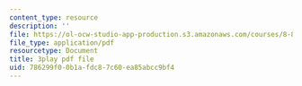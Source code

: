 ```yaml
---
content_type: resource
description: ''
file: https://ol-ocw-studio-app-production.s3.amazonaws.com/courses/8-821-string-theory-and-holographic-duality-fall-2014/786299f00b1afdc87c60ea85abcc9bf4_EUnGZoBa3nc.pdf
file_type: application/pdf
resourcetype: Document
title: 3play pdf file
uid: 786299f0-0b1a-fdc8-7c60-ea85abcc9bf4
---
```

